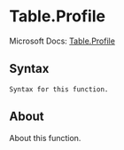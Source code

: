 # Table.Profile

Microsoft Docs: [Table.Profile](https://docs.microsoft.com/en-us/powerquery-m/table-profile)

## Syntax

```
Syntax for this function.
```

## About

About this function.


